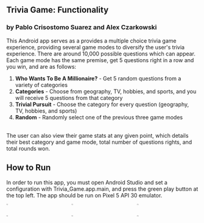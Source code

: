 
## Trivia Game: Functionality
### by Pablo Crisostomo Suarez and Alex Czarkowski
This Android app serves as a provides a multiple choice trivia game experience, providing several game modes to 
diversify the user's trivia experience. There are around 10,000 possible questions which can appear. 
<br>Each game mode has the same premise, get 5 questions right in a row and you win, and are as follows:
1. **Who Wants To Be A Millionaire?** - Get 5 random questions from a variety of categories
2. **Categories** - Choose from geography, TV, hobbies, and sports, and you will receive 5 questions from that category
3. **Trivial Pursuit** - Choose the category for every question (geography, TV, hobbies, and sports)
4. **Random** - Randomly select one of the previous three game modes

<br>
The user can also view their game stats at any given point, which details their best category and game mode, total number
of questions rights, and total rounds won.



## How to Run
In order to run this app, you must open Android Studio and set a configuration with Trivia_Game.app.main, 
and press the green play button at the top left. The app should be run on Pixel 5 API 30 emulator.
<div style="display: grid; grid-template-columns: repeat(3, 1fr); grid-gap: 10px;">
  <img src="https://github.com/pablo-cs/trivia-game-android/assets/78839198/6b9583e5-1afb-4420-ba9a-0d3583854fd0" style="display: block; max-width: 100%; height: auto;" width="15%" height="15%">
  <img src="https://github.com/pablo-cs/trivia-game-android/assets/78839198/5093c598-4f1b-407a-9813-dc40d79aaf200" style="display: block; max-width: 100%; height: auto;" width="15%" height="15%">
  <img src="https://github.com/pablo-cs/trivia-game-android/assets/78839198/98938559-c83b-4c30-bfcd-810c7cb93f81" style="display: block; max-width: 100%; height: auto;" width="15%" height="15%">
  <img src="https://github.com/pablo-cs/trivia-game-android/assets/78839198/d91db9e3-4016-4e0b-99ba-c434c6787cb9" style="display: block; max-width: 100%; height: auto;" width="15%" height="15%">
  <img src="https://github.com/pablo-cs/trivia-game-android/assets/78839198/5dd2e954-85bc-45dd-96c1-8d7ae9425c14" style="display: block; max-width: 100%; height: auto;" width="15%" height="15%">
  <img src="https://github.com/pablo-cs/trivia-game-android/assets/78839198/6343e950-6ce6-4002-a90a-519601099452" style="display: block; max-width: 100%; height: auto;" width="15%" height="15%">
</div>
